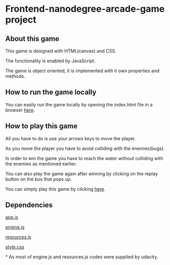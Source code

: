 # Frontend-nanodegree-arcade-game project

## About this game
<p>This game is designed with HTML(canvas) and CSS.</p>
<p>The functionality is enabled by JavaScript.</p>
<p>The game is object oriented, it is implemented with it own properties and methods.</p>

## How to run the game locally 
<p> You can easily run the game locally by opening the index.html file in a browser <a href='https://github.com/hotboy01/simi-FEND-arcarde-game/blob/master/index.html'>here</a>.</p>

## How to play this game 
<p>All you have to do is use your arrows keys to move the player.</p>
<p>As you move the player you have to avoid colliding with the enemies(bugs).</p>
<p>In order to win the game you have to reach the water without colliding with the enemies as mentioned earlier.</p>
<p>You can also play the game again after winning by clicking on the replay button on the box that pops up.</p>
<p>You can simply play this game by clicking <a href='https://hotboy01.github.io/simi-FEND-arcarde-game'>here</a>.</p>
 
## Dependencies
<p><a href='https://github.com/hotboy01/simi-FEND-arcarde-game/blob/master/js/app.js'>app.js</a></p>
<p><a href='https://github.com/hotboy01/simi-FEND-arcarde-game/blob/master/js/engine.js'>engine.js</a></p>
<p><a href='https://github.com/hotboy01/simi-FEND-arcarde-game/blob/master/js/resources.js'>resources.js</a></p>
<p><a href='https://github.com/hotboy01/simi-FEND-arcarde-game/blob/master/css/style.css'>style.css</a></p>
* As most of engine.js and resources.js codes were supplied by udacity. 
 
